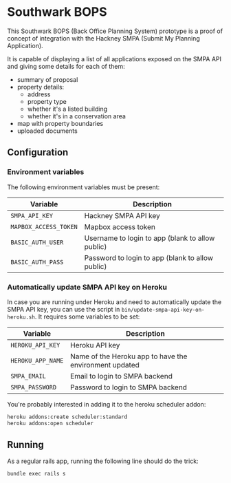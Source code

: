 Southwark BOPS
==============

This Southwark BOPS (Back Office Planning System) prototype is a proof of
concept of integration with the Hackney SMPA (Submit My Planning Application).

It is capable of displaying a list of all applications exposed on the SMPA API
and giving some details for each of them:

* summary of proposal
* property details:
  - address
  - property type
  - whether it's a listed building
  - whether it's in a conservation area
* map with property boundaries
* uploaded documents


Configuration
-------------

### Environment variables

The following environment variables must be present:

Variable                | Description
----------------------- | ---------------------
`SMPA_API_KEY`          | Hackney SMPA API key
`MAPBOX_ACCESS_TOKEN`   | Mapbox access token
`BASIC_AUTH_USER`       | Username to login to app (blank to allow public)
`BASIC_AUTH_PASS`       | Password to login to app (blank to allow public)


### Automatically update SMPA API key on Heroku

In case you are running under Heroku and need to automatically update the SMPA
API key, you can use the script in `bin/update-smpa-api-key-on-heroku.sh`. It
requires some variables to be set:

Variable                | Description
----------------------- | ---------------------
`HEROKU_API_KEY`        | Heroku API key
`HEROKU_APP_NAME`       | Name of the Heroku app to have the environment updated
`SMPA_EMAIL`            | Email to login to SMPA backend
`SMPA_PASSWORD`         | Password to login to SMPA backend

You're probably interested in adding it to the heroku scheduler addon:

```sh
heroku addons:create scheduler:standard
heroku addons:open scheduler
```


Running
-------

As a regular rails app, running the following line should do the trick:

```sh
bundle exec rails s
```
